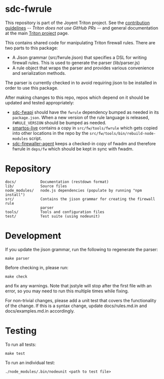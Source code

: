 # sdc-fwrule

This repository is part of the Joyent Triton project. See the [contribution
guidelines](https://github.com/joyent/triton/blob/master/CONTRIBUTING.md) --
*Triton does not use GitHub PRs* -- and general documentation at the main
[Triton project](https://github.com/joyent/triton) page.

This contains shared code for manipulating Triton firewall rules.
There are two parts to this package:

* A Jison grammar (src/fwrule.jison) that specifies a DSL for writing
  firewall rules. This is used to generate the parser (lib/parser.js)
* A rule object that wraps the parser and provides various convenience
  and serialization methods.

The parser is currently checked in to avoid requiring jison to be installed
in order to use this package.

After making changes to this repo, repos which depend on it should be updated
and tested appropriately:

* [sdc-fwapi](https://github.com/joyent/sdc-fwapi) should have the `fwrule`
  dependency bumped as needed in its `package.json`. When a new version of the
  rule language is released, `FWRULE_VERSION` should be bumped as needed.
* [smartos-live](https://github.com/joyent/smartos-live) contains a copy in
  `src/fw/tools/fwrule` which gets copied into other locations in the repo by
  the `src/fw/tools/bin/rebuild-node-modules` script.
* [sdc-firewaller-agent](https://github.com/joyent/sdc-firewaller-agent) keeps a
  checked-in copy of fwadm and therefore fwrule in `deps/fw` which should be
  kept in sync with fwadm.

# Repository

    docs/           Documentation (restdown format)
    lib/            Source files
    node_modules/   node.js dependencies (populate by running "npm install")
    src/            Contains the jison grammar for creating the firewall rule
                    parser
    tools/          Tools and configuration files
    test/           Test suite (using nodeunit)


# Development

If you update the jison grammar, run the following to regenerate the parser:

    make parser

Before checking in, please run:

    make check

and fix any warnings. Note that jsstyle will stop after the first file with an
error, so you may need to run this multiple times while fixing.

For non-trivial changes, please add a unit test that covers the functionality
of the change. If this is a syntax change, update docs/rules.md.in and
docs/examples.md.in accordingly.


# Testing

To run all tests:

    make test

To run an individual test:

    ./node_modules/.bin/nodeunit <path to test file>
